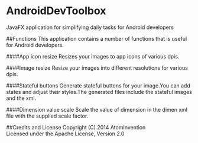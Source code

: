 AndroidDevToolbox
=================

JavaFX application for simplifying daily tasks for Android developers
  
##Functions
This application contains a number of functions that is useful for Android developers.

####App icon resize
Resizes your images to app icons of various dpis.

####Image resize
Resize your images into different resolutions for various dpis.

####Stateful buttons
Generate stateful buttons for your image.You can add states and adjust their styles.The generated files include the stateful images and the xml.

####Dimension value scale
Scale the value of dimension in the dimen xml file with the supplied scale factor.

##Credits and License
Copyright (C) 2014 AtomInvention  
Licensed under the Apache License, Version 2.0
